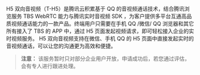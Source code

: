 H5 双向音视频（T-H5）是腾讯云积累基于 QQ 的音视频通话技术，结合腾讯浏览服务 TBS WebRTC 能力与腾讯实时音视频 SDK ，为客户提供多平台互通高品质视频通话能力的一款产品。终端用户只需要在手机 QQ /微信/ QQ 浏览器和其它所有接入了 TBS 的 APP 中，通过 H5 页面发起视频请求，即可轻松接入企业的实时视频服务。
H5 双向音视频支持在微信、手机 QQ 的 H5 页面中直接发起实时的音视频通话，可以让您的沟通更为高效和便捷。 
>**注意：**
>该服务暂时只对部分企业用户开放，申请成功后，若您通过评估，会有专人进行跟进处理。
